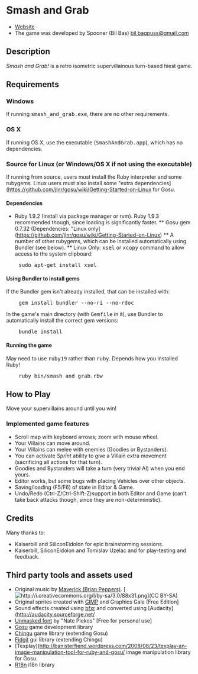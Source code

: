 Smash and Grab
==============

* [Website](http://spooner.github.com/games/smash_and_grab/)
* The game was developed by Spooner (Bil Bas) bil.bagpuss@gmail.com

Description
-----------

_Smash and Grab!_ is a retro isometric supervillainous turn-based hiest game.

Requirements
------------

### Windows

If running <tt>smash_and_grab.exe</tt>, there are no other requirements.

### OS X

If running OS X, use the executable (<tt>SmashAndGrab.app</tt>), which has no dependencies.

### Source for Linux (or Windows/OS X if not using the executable)

If running from source, users must install the Ruby interpreter and some rubygems. Linux users must also install some "extra dependencies](https://github.com/jlnr/gosu/wiki/Getting-Started-on-Linux for Gosu.

#### Dependencies

* Ruby 1.9.2 (Install via package manager or rvm). Ruby 1.9.3 recommended though, since loading is significantly faster.
** Gosu gem 0.7.32 (Dependencies: "Linux only](https://github.com/jlnr/gosu/wiki/Getting-Started-on-Linux)
** A number of other rubygems, which can be installed automatically using Bundler (see below).
** Linux Only: <tt>xsel</tt> or <tt>xcopy</tt> command to allow access to the system clipboard:
<pre>    sudo apt-get install xsel</pre>

#### Using Bundler to install gems

If the Bundler gem isn't already installed, that can be installed with:

<pre>
    gem install bundler --no-ri --no-rdoc
</pre>

In the game's main directory (with <tt>Gemfile</tt> in it), use Bundler to automatically install the correct gem versions:

<pre>
    bundle install
</pre>

#### Running the game

May need to use <tt>ruby19</tt> rather than <tt>ruby</tt>. Depends how you installed Ruby!

<pre>
    ruby bin/smash_and_grab.rbw
</pre>

How to Play
-----------

Move your supervillains around until you win!

### Implemented game features

* Scroll map with keyboard arrows; zoom with mouse wheel.
* Your Villains can move around.
* Your Villains can melee with enemies (Goodies or Bystanders).
* You can activate _Sprint_ ability to give a Villain extra movement (sacrificing all actions for that turn).
* Goodies and Bystanders will take a turn (very trivial AI) when you end yours.
* Editor works, but some bugs with placing Vehicles over other objects.
* Saving/loading (F5/F6) of state in Editor & Game.
* Undo/Redo (Ctrl-Z/Ctrl-Shift-Z)support in both Editor and Game (can't take back attacks though, since they are non-deterministic).

Credits
-------

Many thanks to:

* Kaiserbill and SiliconEidolon for epic brainstorming sessions.
* Kaiserbill, SiliconEidolon and Tomislav Uzelac and for play-testing and feedback.

Third party tools and assets used
---------------------------------

* Original music by [Maverick (Brian Peppers)](http://polyhedricpeppers.weebly.com/). [![http://i.creativecommons.org/l/by-sa/3.0/88x31.png](CC BY-SA)](http://creativecommons.org/licenses/by-sa/3.0/)
* Original sprites created with [GIMP](http://www.gimp.org/) and Graphics Gale [Free Edition]
* Sound effects created using [bfxr](http://www.bfxr.net/) and converted using [Audacity](http://audacity.sourceforge.net/
* [Unmasked font](http://www.blambot.com/font_unmasked.shtml) by "Nate Piekos" [Free for personal use]
* [Gosu](http://libgosu.org/) game development library
* [Chingu](http://ippa.se/chingu) game library (extending Gosu)
* [Fidgit](https://github.com/Spooner/fidgit) gui library (extending Chingu)
* [Texplay](http://banisterfiend.wordpress.com/2008/08/23/texplay-an-image-manipulation-tool-for-ruby-and-gosu/ image manipulation library for Gosu.
* [R18n](http://r18n.rubyforge.org/) i18n library